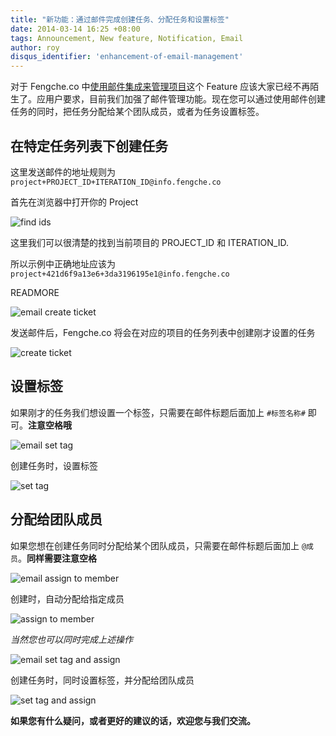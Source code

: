 ```yaml
---
title: "新功能：通过邮件完成创建任务、分配任务和设置标签"
date: 2014-03-14 16:25 +08:00
tags: Announcement, New feature, Notification, Email
author: roy
disqus_identifier: 'enhancement-of-email-management'
---
```


对于 Fengche.co 中[使用邮件集成来管理项目](/new-feature-comment-via-email)这个 Feature 应该大家已经不再陌生了。应用户要求，目前我们加强了邮件管理功能。现在您可以通过使用邮件创建任务的同时，把任务分配给某个团队成员，或者为任务设置标签。

## 在特定任务列表下创建任务

这里发送邮件的地址规则为 `project+PROJECT_ID+ITERATION_ID@info.fengche.co`

首先在浏览器中打开你的 Project

![find ids](enhancement-of-email-management/find_iteration_and_project_id.png)

这里我们可以很清楚的找到当前项目的 PROJECT_ID 和 ITERATION_ID.

所以示例中正确地址应该为 `project+421d6f9a13e6+3da3196195e1@info.fengche.co`

READMORE

![email create ticket](enhancement-of-email-management/email_create_ticket.png)

发送邮件后，Fengche.co 将会在对应的项目的任务列表中创建刚才设置的任务

![create ticket](enhancement-of-email-management/create_ticket_in_iteration.png)

## 设置标签

如果刚才的任务我们想设置一个标签，只需要在邮件标题后面加上 `#标签名称#` 即可。**注意空格哦**

![email set tag](enhancement-of-email-management/email_set_tag.png)

创建任务时，设置标签

![set tag](enhancement-of-email-management/set_tag.png)

## 分配给团队成员

如果您想在创建任务同时分配给某个团队成员，只需要在邮件标题后面加上 `@成员`。**同样需要注意空格**

![email assign to member](enhancement-of-email-management/email_assign_to_member.png)

创建时，自动分配给指定成员

![assign to member](enhancement-of-email-management/assign_to_member.png)

*当然您也可以同时完成上述操作*

![email set tag and assign](enhancement-of-email-management/email_set_tag_and_assign.png)

创建任务时，同时设置标签，并分配给团队成员

![set tag and assign](enhancement-of-email-management/set_tag_and_assign.png)

**如果您有什么疑问，或者更好的建议的话，欢迎您与我们交流。**
